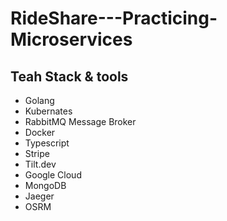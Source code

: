 # RideShare---Practicing-Microservices

## Teah Stack & tools
- Golang
- Kubernates
- RabbitMQ Message Broker
- Docker
- Typescript
- Stripe
- Tilt.dev
- Google Cloud
- MongoDB
- Jaeger
- OSRM
